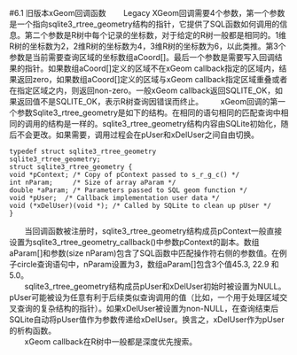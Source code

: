 #6.1 旧版本xGeom回调函数
&nbsp;&nbsp;&nbsp;&nbsp;&nbsp;&nbsp;&nbsp;Legacy XGeom回调需要4个参数，第一个参数是一个指向sqlite3_rtree_geometry结构的指针，它提供了SQL函数如何调用的信息。第二个参数是R树中每个记录的坐标数，对于给定的R树一般都是相同的。1维R树的坐标数为2，2维R树的坐标数为4，3维R树的坐标数为6，以此类推。第3个参数是当前需要查询区域的坐标数组aCoord[]。最后一个参数是需要写入回调结果的指针。如果数组aCoord[]定义的区域不在xGeom callback指定的区域内，结果返回zero，如果数组aCoord[]定义的区域与xGeom callback指定区域重叠或者在指定区域之内，则返回non-zero。一般xGeom callback返回SQLITE\_OK，如果返回值不是SQLITE_OK，表示R树查询因错误而终止。
&nbsp;&nbsp;&nbsp;&nbsp;&nbsp;&nbsp;&nbsp;xGeom回调的第一个参数Sqlite3\_rtree\_geometry是如下的结构。在相同的语句相同的匹配查询中相同的调用的结构是一样的。sqlite3_rtree_geometry结构内容由SQLite初始化，随后不会更改。如果需要，调用过程会在pUser和xDelUser之间自由切换。

    typedef struct sqlite3_rtree_geometry
    sqlite3_rtree_geometry;
    struct sqlite3_rtree_geometry {
    void *pContext; /* Copy of pContext passed to s_r_g_c() */
    int nParam;     /* Size of array aParam */
    double *aParam; /* Parameters passed to SQL geom function */
    void *pUser;  /* Callback implementation user data */
    void (*xDelUser)(void *); /* Called by SQLite to clean up pUser */
    }

&nbsp;&nbsp;&nbsp;&nbsp;&nbsp;&nbsp;&nbsp;当回调函数被注册时，sqlite3_rtree_geometry结构成员pContext一般直接设置为sqlite3_rtree_geometry_callback()中参数pContext的副本。数组aParam[]和参数(size nParam)包含了SQL函数中匹配操作符右侧的参数值。在例子circle查询语句中，nParam设置为3，数组aParam[]包含3个值45.3, 22.9 和 5.0。<br>
&nbsp;&nbsp;&nbsp;&nbsp;&nbsp;&nbsp;&nbsp;sqlite3_rtree_geometry结构成员pUser和xDelUser初始时被设置为NULL。pUser可能被设为任意有利于后续类似查询调用的值（比如，一个用于处理区域交叉查询的复杂结构的指针）。如果xDelUser被设置为non-NULL，在查询结束后SQLite自动将pUser值作为参数传递给xDelUser。换言之，xDelUser作为pUser的析构函数。<br>
&nbsp;&nbsp;&nbsp;&nbsp;&nbsp;&nbsp;&nbsp;xGeom callback在R树中一般都是深度优先搜索。
